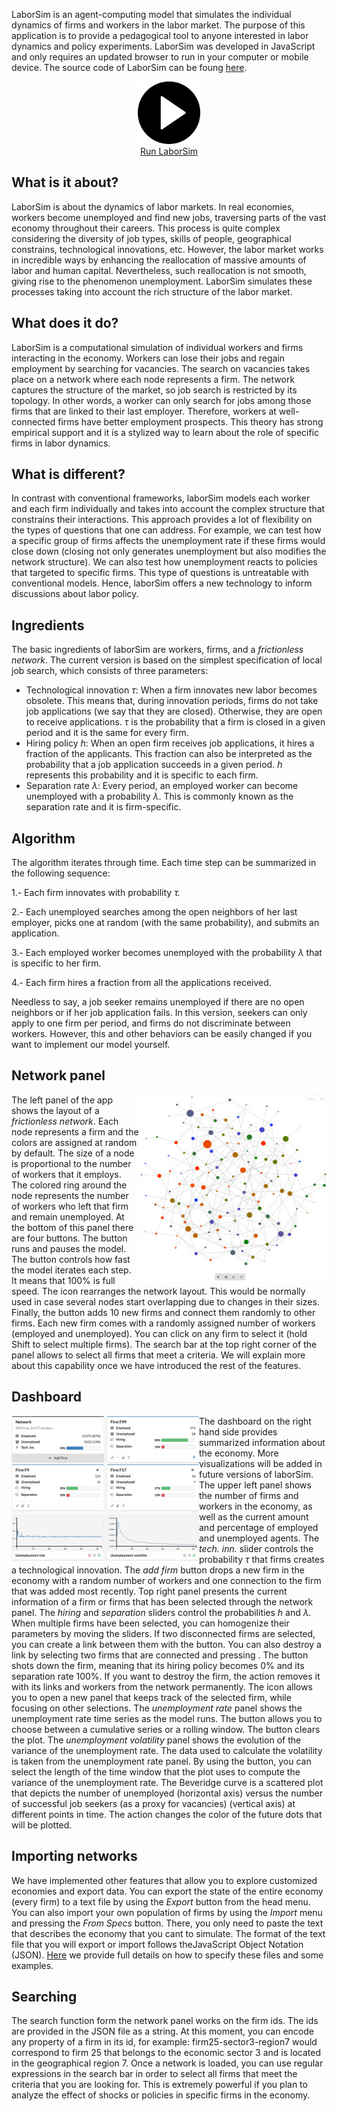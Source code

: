 
LaborSim is an agent-computing model that simulates the individual dynamics of firms and workers in the labor market. The purpose of this application is to provide a pedagogical tool to anyone interested in labor dynamics and policy experiments. LaborSim was developed in JavaScript and only requires an updated browser to run in your computer or mobile device. The source code of LaborSim can be foung <a href="https://github.com/oguerrer/laborsim/" target="_blank" rel="noopener">here</a>.



<p align="center">
<img src="/images/play-button.png" width="100" height="auto"><br>
<a href="https://oguerrer.github.io/laborsimapp/" target="_blank">
Run LaborSim
</a>
</p>


## What is it about?

LaborSim is about the dynamics of labor markets. In real economies, workers become unemployed and find new jobs, traversing parts of the vast economy throughout their careers. This process is quite complex considering the diversity of job types, skills of people, geographical constrains, technological innovations, etc. However, the labor market works in incredible ways by enhancing the reallocation of massive amounts of labor and human capital. Nevertheless, such reallocation is not smooth, giving rise to the phenomenon unemployment. LaborSim simulates these processes taking into account the rich structure of the labor market.


## What does it do?

LaborSim is a computational simulation of individual workers and firms interacting in the economy. Workers can lose their jobs and regain employment by searching for vacancies. The search on vacancies takes place on a network where each node represents a firm. The network captures the structure of the market, so job search is restricted by its topology. In other words, a worker can only search for jobs among those firms that are linked to their last employer. Therefore, workers at well-connected firms have better employment prospects. This theory has strong empirical support and it is a stylized way to learn about the role of specific firms in labor dynamics.


## What is different?

In contrast with conventional frameworks, laborSim models each worker and each firm individually and takes into account the complex structure that constrains their interactions. This approach provides a lot of flexibility on the types of questions that one can address. For example, we can test how a specific group of firms affects the unemployment rate if these firms would close down (closing not only generates unemployment but also modifies the network structure). We can also test how unemployment reacts to policies that targeted to specific firms. This type of questions is untreatable with conventional models. Hence, laborSim offers a new technology to inform discussions about labor policy.


## Ingredients

The basic ingredients of laborSim are workers, firms, and a <em>frictionless network</em>. The current version is based on the simplest specification of local job search, which consists of three parameters:
<ul>
 	<li>Technological innovation <em>τ</em>: When a firm innovates new labor becomes obsolete. This means that, during innovation periods, firms do not take job applications (we say that they are closed). Otherwise, they are open to receive applications. <em>τ</em> is the probability that a firm is closed in a given period and it is the same for every firm.</li>
 	<li>Hiring policy <em>h</em>: When an open firm receives job applications, it hires a fraction of the applicants. This fraction can also be interpreted as the probability that a job application succeeds in a given period. <em>h</em> represents this probability and it is specific to each firm.</li>
 	<li>Separation rate <em>λ</em>: Every period, an employed worker can become unemployed with a probability <em>λ</em>. This is commonly known as the separation rate and it is firm-specific.</li>
</ul>


## Algorithm

The algorithm iterates through time. Each time step can be summarized in the following sequence:

1.- Each firm innovates with probability <em>τ.</em>

2.- Each unemployed searches among the open neighbors of her last employer, picks one at random (with the same probability), and submits an application.

3.- Each employed worker becomes unemployed with the probability <em>λ </em>that is specific to her firm.

4.- Each firm hires a fraction  from all the applications received.

Needless to say, a job seeker remains unemployed if there are no open neighbors or if her job application fails. In this version, seekers can only apply to one firm per period, and firms do not discriminate between workers. However, this and other behaviors can be easily changed if you want to implement our model yourself.


## Network panel

<img class="alignright wp-image-254" src="/images/netPanel-294x300.jpg" alt="netPanel" width="300" height="300" align="right">The left panel of the app shows the layout of a <em>frictionless network</em>. Each node represents a firm and the colors are assigned at random by default. The size of a node is proportional to the number of workers that it employs. The colored ring around the node represents the number of workers who left that firm and remain unemployed. At the bottom of this panel there are four buttons. The <i class="fa fa-play"></i> button runs and pauses the model. The <i class="fa fa-tachometer"></i> button controls how fast the model iterates each step. It means that 100% is full speed. The <i class="fa fa-share-alt fa-rotate-90"></i> icon rearranges the network layout. This would be normally used in case several nodes start overlapping due to changes in their sizes. Finally, the <i class="fa fa-magic"></i> button adds 10 new firms and connect them randomly to other firms. Each new firm comes with a randomly assigned number of workers (employed and unemployed). You can click on any firm to select it (hold Shift to select multiple firms). The search bar at the top right corner of the panel allows to select all firms that meet a criteria. We will explain more about this capability once we have introduced the rest of the features.


## Dashboard

<img class="alignleft wp-image-262" src="/images/dashboard-300x232.jpg" alt="dashboard" width="300" height="232" align="left">The dashboard on the right hand side provides summarized information about the economy. More visualizations will be added in future versions of laborSim. The upper left panel shows the number of firms and workers in the economy, as well as the current amount and percentage of employed and unemployed agents. The <em>tech. inn.</em> slider controls the probability <em>τ</em> that firms creates a technological innovation. The <em>add firm </em>button drops a new firm in the economy with a random number of workers and one connection to the firm that was added most recently. Top right panel presents the current information of a firm or firms that has been selected through the network panel. The <em>hiring</em> and <em>separation</em> sliders control the probabilities <em>h</em> and <em>λ. </em>When multiple firms have been selected, you can homogenize their parameters by moving the sliders. If two disconnected firms are selected, you can create a link between them with the <i class="fa fa-link"></i> button. You can also destroy a link by selecting two firms that are connected and pressing <i class="fa fa-chain-broken"></i>. The button <i class="fa fa-bomb"></i> shots down the firm, meaning that its hiring policy becomes 0% and its separation rate 100%. If you want to destroy the firm, the action <i class="fa fa-trash-o"></i> removes it with its links and workers from the network permanently. The <i class="fa fa-thumb-tack"></i> icon allows you to open a new panel that keeps track of the selected firm, while focusing on other selections. The <em>unemployment rate</em> panel shows the unemployment rate time series as the model runs. The <i class="fa fa-history"></i> button allows you to choose between a cumulative series or a rolling window. The <i class="fa fa-recycle"></i> button clears the plot. The <em>unemployment volatility </em>panel shows the evolution of the variance of the unemployment rate. The data used to calculate the volatility is taken from the unemployment rate panel. By using the <i class="fa fa-crop"></i> button, you can select the length of the time window that the plot uses to compute the variance of the unemployment rate. The Beveridge curve is a scattered plot that depicts the number of unemployed (horizontal axis) versus the number of successful job seekers (as a proxy for vacancies) (vertical axis) at different points in time. The <i class="fa fa-tint"></i> action changes the color of the future dots that will be plotted.


## Importing networks

We have implemented other features that allow you to explore customized economies and export data. You can export the state of the entire economy (every firm) to a text file by using the <em>Export</em> button from the head menu. You can also import your own population of firms by using the <em>Import</em> menu and pressing the <em>From Specs</em> button. There, you only need to paste the text that describes the economy that you cant to simulate. The format of the text file that you will export or import follows theJavaScript Object Notation (JSON). <a href="https://github.com/oguerrer/laborSimTutorials/wiki/Network-Specification" target="_blank" rel="noopener">Here</a> we provide full details on how to specify these files and some examples.
<p align="justify"></p>

## Searching

The search function form the network panel works on the firm ids. The ids are provided in the JSON file as a string. At this moment, you can encode any property of a firm in its id, for example: firm25-sector3-region7 would correspond to firm 25 that belongs to the economic sector 3 and is located in the geographical region 7. Once a network is loaded, you can use regular expressions in the search bar in order to select all firms that meet the criteria that you are looking for. This is extremely powerful if you plan to analyze the effect of shocks or policies in specific firms in the economy.

